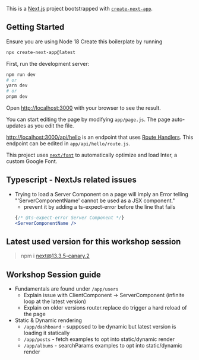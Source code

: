 This is a [Next.js](https://nextjs.org/) project bootstrapped with [`create-next-app`](https://github.com/vercel/next.js/tree/canary/packages/create-next-app).

## Getting Started
Ensure you are using Node 18
Create this boilerplate by running
```bash
npx create-next-app@latest  
```


First, run the development server:

```bash
npm run dev
# or
yarn dev
# or
pnpm dev
```

Open [http://localhost:3000](http://localhost:3000) with your browser to see the result.

You can start editing the page by modifying `app/page.js`. The page auto-updates as you edit the file.

[http://localhost:3000/api/hello](http://localhost:3000/api/hello) is an endpoint that uses [Route Handlers](https://beta.nextjs.org/docs/routing/route-handlers). This endpoint can be edited in `app/api/hello/route.js`.

This project uses [`next/font`](https://nextjs.org/docs/basic-features/font-optimization) to automatically optimize and load Inter, a custom Google Font.
  

## Typescript - NextJs related issues
- Trying to load a Server Component on a page will imply an Error telling "'ServerComponentName' cannot be used as a JSX component."
  - prevent it by adding a ts-expect-error before the line that fails
   ```jsx 
   {/* @ts-expect-error Server Component */}
   <ServerComponentName />
   ```
## Latest used version for this workshop session
> npm i next@13.3.5-canary.2 

## Workshop Session guide
- Fundamentals are found under `/app/users`
  - Explain issue with ClientComponent -> ServerComponent (infinite loop at the latest version)
  - Explain on older versions router.replace do trigger a hard reload of the page
- Static & Dynamic rendering
  - `/app/dashboard` - supposed to be dynamic but latest version is loading it statically
  - `/app/posts` - fetch examples to opt into static/dynamic render
  - `/app/albums` - searchParams examples to opt into static/dynamic render